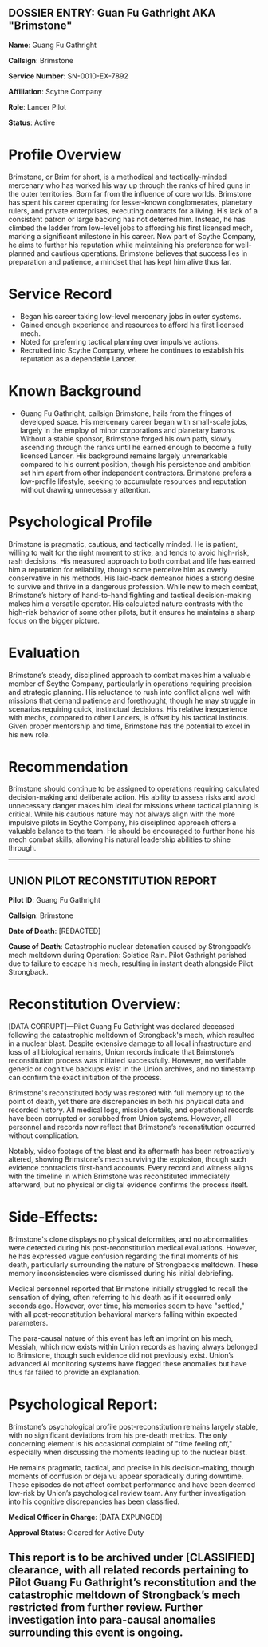 ## DOSSIER ENTRY: Guan Fu Gathright AKA "Brimstone"

**Name**: Guang Fu Gathright

**Callsign**: Brimstone

**Service Number**: SN-0010-EX-7892

**Affiliation**: Scythe Company

**Role**: Lancer Pilot

**Status**: Active

# Profile Overview
Brimstone, or Brim for short, is a methodical and tactically-minded mercenary who has worked his way up through the ranks of hired guns in the outer territories. Born far from the influence of core worlds, Brimstone has spent his career operating for lesser-known conglomerates, planetary rulers, and private enterprises, executing contracts for a living. His lack of a consistent patron or large backing has not deterred him. Instead, he has climbed the ladder from low-level jobs to affording his first licensed mech, marking a significant milestone in his career. Now part of Scythe Company, he aims to further his reputation while maintaining his preference for well-planned and cautious operations. Brimstone believes that success lies in preparation and patience, a mindset that has kept him alive thus far.

# Service Record
- Began his career taking low-level mercenary jobs in outer systems.
- Gained enough experience and resources to afford his first licensed mech.
- Noted for preferring tactical planning over impulsive actions.
- Recruited into Scythe Company, where he continues to establish his reputation as a dependable Lancer.

# Known Background
- Guang Fu Gathright, callsign Brimstone, hails from the fringes of developed space. His mercenary career began with small-scale jobs, largely in the employ of minor corporations and planetary barons. Without a stable sponsor, Brimstone forged his own path, slowly ascending through the ranks until he earned enough to become a fully licensed Lancer. His background remains largely unremarkable compared to his current position, though his persistence and ambition set him apart from other independent contractors. Brimstone prefers a low-profile lifestyle, seeking to accumulate resources and reputation without drawing unnecessary attention.

# Psychological Profile
Brimstone is pragmatic, cautious, and tactically minded. He is patient, willing to wait for the right moment to strike, and tends to avoid high-risk, rash decisions. His measured approach to both combat and life has earned him a reputation for reliability, though some perceive him as overly conservative in his methods. His laid-back demeanor hides a strong desire to survive and thrive in a dangerous profession. While new to mech combat, Brimstone’s history of hand-to-hand fighting and tactical decision-making makes him a versatile operator. His calculated nature contrasts with the high-risk behavior of some other pilots, but it ensures he maintains a sharp focus on the bigger picture.

# Evaluation
Brimstone’s steady, disciplined approach to combat makes him a valuable member of Scythe Company, particularly in operations requiring precision and strategic planning. His reluctance to rush into conflict aligns well with missions that demand patience and forethought, though he may struggle in scenarios requiring quick, instinctual decisions. His relative inexperience with mechs, compared to other Lancers, is offset by his tactical instincts. Given proper mentorship and time, Brimstone has the potential to excel in his new role.

# Recommendation
Brimstone should continue to be assigned to operations requiring calculated decision-making and deliberate action. His ability to assess risks and avoid unnecessary danger makes him ideal for missions where tactical planning is critical. While his cautious nature may not always align with the more impulsive pilots in Scythe Company, his disciplined approach offers a valuable balance to the team. He should be encouraged to further hone his mech combat skills, allowing his natural leadership abilities to shine through.

---

## UNION PILOT RECONSTITUTION REPORT

**Pilot ID**: Guang Fu Gathright

**Callsign**: Brimstone

**Date of Death**: [REDACTED]

**Cause of Death**: Catastrophic nuclear detonation caused by Strongback’s mech meltdown during Operation: Solstice Rain. Pilot Gathright perished due to failure to escape his mech, resulting in instant death alongside Pilot Strongback.

# Reconstitution Overview:
[DATA CORRUPT]—Pilot Guang Fu Gathright was declared deceased following the catastrophic meltdown of Strongback's mech, which resulted in a nuclear blast. Despite extensive damage to all local infrastructure and loss of all biological remains, Union records indicate that Brimstone’s reconstitution process was initiated successfully. However, no verifiable genetic or cognitive backups exist in the Union archives, and no timestamp can confirm the exact initiation of the process.

Brimstone's reconstituted body was restored with full memory up to the point of death, yet there are discrepancies in both his physical data and recorded history. All medical logs, mission details, and operational records have been corrupted or scrubbed from Union systems. However, all personnel and records now reflect that Brimstone’s reconstitution occurred without complication.

Notably, video footage of the blast and its aftermath has been retroactively altered, showing Brimstone’s mech surviving the explosion, though such evidence contradicts first-hand accounts. Every record and witness aligns with the timeline in which Brimstone was reconstituted immediately afterward, but no physical or digital evidence confirms the process itself.

# Side-Effects:
Brimstone's clone displays no physical deformities, and no abnormalities were detected during his post-reconstitution medical evaluations. However, he has expressed vague confusion regarding the final moments of his death, particularly surrounding the nature of Strongback’s meltdown. These memory inconsistencies were dismissed during his initial debriefing.

Medical personnel reported that Brimstone initially struggled to recall the sensation of dying, often referring to his death as if it occurred only seconds ago. However, over time, his memories seem to have "settled," with all post-reconstitution behavioral markers falling within expected parameters.

The para-causal nature of this event has left an imprint on his mech, Messiah, which now exists within Union records as having always belonged to Brimstone, though such evidence did not previously exist. Union’s advanced AI monitoring systems have flagged these anomalies but have thus far failed to provide an explanation.

# Psychological Report:
Brimstone’s psychological profile post-reconstitution remains largely stable, with no significant deviations from his pre-death metrics. The only concerning element is his occasional complaint of "time feeling off," especially when discussing the moments leading up to the nuclear blast.

He remains pragmatic, tactical, and precise in his decision-making, though moments of confusion or deja vu appear sporadically during downtime. These episodes do not affect combat performance and have been deemed low-risk by Union’s psychological review team. Any further investigation into his cognitive discrepancies has been classified.

**Medical Officer in Charge**: [DATA EXPUNGED]

**Approval Status**: Cleared for Active Duty

## This report is to be archived under [CLASSIFIED] clearance, with all related records pertaining to Pilot Guang Fu Gathright’s reconstitution and the catastrophic meltdown of Strongback’s mech restricted from further review. Further investigation into para-causal anomalies surrounding this event is ongoing.
